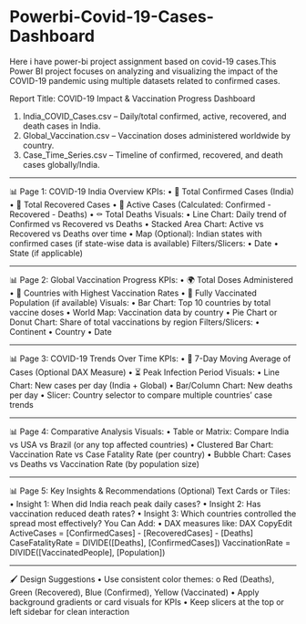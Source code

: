 # Powerbi-Covid-19-Cases-Dashboard
Here i have power-bi project assignment based on covid-19 cases.This Power BI project focuses on analyzing and visualizing the impact of the COVID-19 pandemic using multiple datasets related to confirmed cases.

Report Title: COVID-19 Impact & Vaccination Progress Dashboard

1.	India_COVID_Cases.csv – Daily/total confirmed, active, recovered, and death cases in India.
2.	Global_Vaccination.csv – Vaccination doses administered worldwide by country.
3.	Case_Time_Series.csv – Timeline of confirmed, recovered, and death cases globally/India.
________________________________________
📊 Page 1: COVID-19 India Overview
KPIs:
•	🧪 Total Confirmed Cases (India)
•	💚 Total Recovered Cases
•	🏥 Active Cases (Calculated: Confirmed - Recovered - Deaths)
•	⚰️ Total Deaths
Visuals:
•	Line Chart: Daily trend of Confirmed vs Recovered vs Deaths
•	Stacked Area Chart: Active vs Recovered vs Deaths over time
•	Map (Optional): Indian states with confirmed cases (if state-wise data is available)
Filters/Slicers:
•	Date
•	State (if applicable)
________________________________________
📊 Page 2: Global Vaccination Progress
KPIs:
•	🌍 Total Doses Administered
•	💉 Countries with Highest Vaccination Rates
•	💯 Fully Vaccinated Population (if available)
Visuals:
•	Bar Chart: Top 10 countries by total vaccine doses
•	World Map: Vaccination data by country
•	Pie Chart or Donut Chart: Share of total vaccinations by region
Filters/Slicers:
•	Continent
•	Country
•	Date
________________________________________
📊 Page 3: COVID-19 Trends Over Time
KPIs:
•	📆 7-Day Moving Average of Cases (Optional DAX Measure)
•	⏳ Peak Infection Period
Visuals:
•	Line Chart: New cases per day (India + Global)
•	Bar/Column Chart: New deaths per day
•	Slicer: Country selector to compare multiple countries’ case trends
________________________________________
📊 Page 4: Comparative Analysis
Visuals:
•	Table or Matrix: Compare India vs USA vs Brazil (or any top affected countries)
•	Clustered Bar Chart: Vaccination Rate vs Case Fatality Rate (per country)
•	Bubble Chart: Cases vs Deaths vs Vaccination Rate (by population size)
________________________________________
📊 Page 5: Key Insights & Recommendations (Optional)
Text Cards or Tiles:
•	Insight 1: When did India reach peak daily cases?
•	Insight 2: Has vaccination reduced death rates?
•	Insight 3: Which countries controlled the spread most effectively?
You Can Add:
•	DAX measures like:
DAX
CopyEdit
ActiveCases = [ConfirmedCases] - [RecoveredCases] - [Deaths]
CaseFatalityRate = DIVIDE([Deaths], [ConfirmedCases])
VaccinationRate = DIVIDE([VaccinatedPeople], [Population])
________________________________________
🖌️ Design Suggestions
•	Use consistent color themes:
o	Red (Deaths), Green (Recovered), Blue (Confirmed), Yellow (Vaccinated)
•	Apply background gradients or card visuals for KPIs
•	Keep slicers at the top or left sidebar for clean interaction

